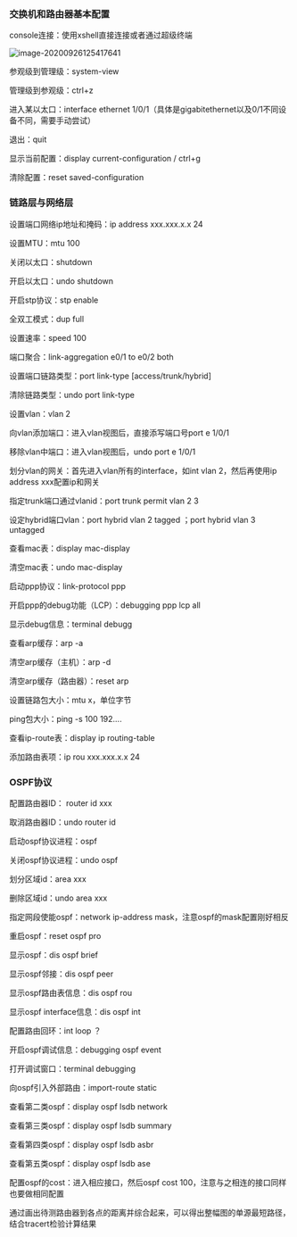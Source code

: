 ### 交换机和路由器基本配置

console连接：使用xshell直接连接或者通过超级终端

![image-20200926125417641](https://imagebag.oss-cn-chengdu.aliyuncs.com/img/image-20200926125417641.png)

参观级到管理级：system-view

管理级到参观级：ctrl+z

进入某以太口：interface ethernet 1/0/1（具体是gigabitethernet以及0/1不同设备不同，需要手动尝试）

退出：quit

显示当前配置：display current-configuration / ctrl+g

清除配置：reset saved-configuration 

### 链路层与网络层

设置端口网络ip地址和掩码：ip address xxx.xxx.x.x 24

设置MTU：mtu 100

关闭以太口：shutdown

开启以太口：undo shutdown

开启stp协议：stp enable

全双工模式：dup full

设置速率：speed 100

端口聚合：link-aggregation e0/1 to e0/2 both

设置端口链路类型：port link-type [access/trunk/hybrid]

清除链路类型：undo port link-type

设置vlan：vlan 2

向vlan添加端口：进入vlan视图后，直接添写端口号port e 1/0/1

移除vlan中端口：进入vlan视图后，undo port e 1/0/1

划分vlan的网关：首先进入vlan所有的interface，如int vlan 2，然后再使用ip address xxx配置ip和网关

指定trunk端口通过vlanid：port trunk permit vlan 2 3

设定hybrid端口vlan：port hybrid vlan 2 tagged  ；port hybrid vlan 3 untagged

查看mac表：display mac-display

清空mac表：undo mac-display

启动ppp协议：link-protocol ppp

开启ppp的debug功能（LCP）：debugging ppp lcp all

显示debug信息：terminal debugg

查看arp缓存：arp -a

清空arp缓存（主机）：arp -d

清空arp缓存（路由器）：reset arp

设置链路包大小：mtu x，单位字节

ping包大小：ping -s 100 192....

查看ip-route表：display ip routing-table

添加路由表项：ip rou xxx.xxx.x.x 24

### OSPF协议

配置路由器ID： router id xxx

取消路由器ID：undo router id

启动ospf协议进程：ospf

关闭ospf协议进程：undo ospf

划分区域id：area xxx

删除区域id：undo area xxx

指定网段使能ospf：network ip-address mask，注意ospf的mask配置刚好相反

重启ospf：reset ospf pro

显示ospf：dis ospf brief

显示ospf邻接：dis ospf peer

显示ospf路由表信息：dis ospf rou

显示ospf interface信息：dis ospf int

配置路由回环：int loop ？

开启ospf调试信息：debugging ospf event

打开调试窗口：terminal debugging

向ospf引入外部路由：import-route static

查看第二类ospf：display ospf lsdb network

查看第三类ospf：display ospf lsdb summary

查看第四类ospf：display ospf lsdb asbr

查看第五类ospf：display ospf lsdb ase

配置ospf的cost：进入相应接口，然后ospf cost 100，注意与之相连的接口同样也要做相同配置

通过画出待测路由器到各点的距离并综合起来，可以得出整幅图的单源最短路径，结合tracert检验计算结果